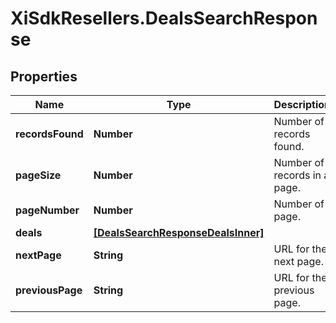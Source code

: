 # XiSdkResellers.DealsSearchResponse

## Properties

Name | Type | Description | Notes
------------ | ------------- | ------------- | -------------
**recordsFound** | **Number** | Number of records found. | [optional] 
**pageSize** | **Number** | Number of records in a page. | [optional] 
**pageNumber** | **Number** | Number of page. | [optional] 
**deals** | [**[DealsSearchResponseDealsInner]**](DealsSearchResponseDealsInner.md) |  | [optional] 
**nextPage** | **String** | URL for the next page. | [optional] 
**previousPage** | **String** | URL for the previous page. | [optional] 


